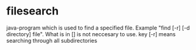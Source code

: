 # filesearch
java-program which is used to find a specified file. 
Example "find [-r] [-d directory] file". What is in [] is not neccesary to use. 
key [-r] means searching through all subdirectories
